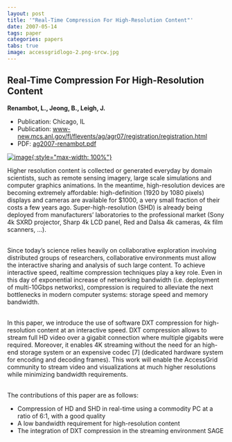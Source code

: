 ```yaml
---
layout: post
title: '"Real-Time Compression For High-Resolution Content"'
date: 2007-05-14
tags: paper
categories: papers
tabs: true
image: accessgridlogo-2.png-srcw.jpg
---
```


## Real-Time Compression For High-Resolution Content
**Renambot, L., Jeong, B., Leigh, J.**
- Publication: Chicago, IL
- Publication: www-new.mcs.anl.gov/fl/flevents/ag/agr07/registration/registration.html
- PDF: [ag2007-renambot.pdf](/documents/ag2007-renambot.pdf)


[![image](https://www.evl.uic.edu/output/originals/accessgridlogo-2.png-srcw.jpg){:style="max-width: 100%"}](https://www.evl.uic.edu/output/originals/accessgridlogo-2.png-srcw.jpg)

Higher resolution content is collected or generated everyday by domain scientists, such as remote sensing imagery, large scale simulations and computer graphics animations. In the meantime, high-resolution devices are becoming extremely affordable: high-definition (1920 by 1080 pixels) displays and cameras are available for $1000, a very small fraction of their costs a few years ago. Super-high-resolution (SHD) is already being deployed from manufacturers&rsquo; laboratories to the professional market (Sony 4k SXRD projector, Sharp 4k LCD panel, Red and Dalsa 4k cameras, 4k film scanners, &hellip;).<br><br>

Since today&rsquo;s science relies heavily on collaborative exploration involving distributed groups of researchers, collaborative environments must allow the interactive sharing and analysis of such large content. To achieve interactive speed, realtime compression techniques play a key role. Even in this day of exponential increase of networking bandwidth (i.e. deployment of multi-10Gbps networks), compression is required to alleviate the next bottlenecks in modern computer systems: storage speed and memory bandwidth.<br><br>

In this paper, we introduce the use of software DXT compression for high-resolution content at an interactive speed. DXT compression allows to stream full HD video over a gigabit connection where multiple gigabits were required. Moreover, it enables 4K streaming without the need for an high-end storage system or an expensive codec [7] (dedicated hardware system for encoding and decoding frames). This work will enable the AccessGrid community to stream video and visualizations at much higher resolutions while minimizing bandwidth requirements.<br><br>

The contributions of this paper are as follows:<br>
<ul>
<li>Compression of HD and SHD in real-time using a commodity PC at a ratio of 6:1, with a good quality</li>
<li>A low bandwidth requirement for high-resolution content</li>
<li>The integration of DXT compression in the streaming environment SAGE</li>
</ul>